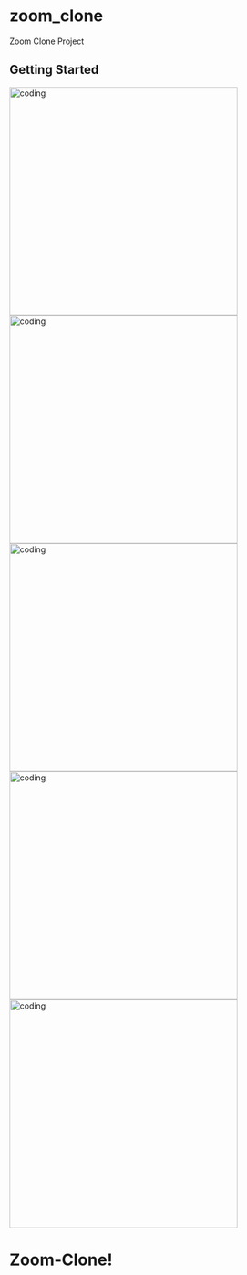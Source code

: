# zoom_clone

Zoom Clone Project

## Getting Started

<img  alt="coding"  width="400" src="https://github.com/Jaxongir0101/Zoom-Clone/assets/100820817/b8f69576-73ea-46bf-a4b1-fd881d23a61a">
<img alt="coding" width="400" src="https://github.com/Jaxongir0101/Zoom-Clone/assets/100820817/5bacb727-472d-4dd4-bb38-a2e5484f4a0f">
<img  alt="coding" width="400" src="https://github.com/Jaxongir0101/Zoom-Clone/assets/100820817/9059f252-997e-4112-8f6f-d9b4ea50e3cc">
<img  alt="coding" width="400" src="https://github.com/Jaxongir0101/Zoom-Clone/assets/100820817/f4a0732f-bbed-4858-acfc-abd613d4ae0c">
<img  alt="coding" width="400" src="https://github.com/Jaxongir0101/Zoom-Clone/assets/100820817/79f3b3ff-e629-43e8-9923-1f65618600ba">




# Zoom-Clone!
